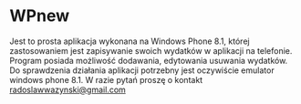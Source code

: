 # WPnew



Jest to prosta aplikacja wykonana na Windows Phone 8.1, której zastosowaniem jest zapisywanie swoich wydatków w aplikacji na telefonie.
Program posiada możliwość dodawania, edytowania usuwania wydatków. 
Do sprawdzenia działania aplikacji potrzebny jest oczywiście emulator windows phone 8.1.
W razie pytań proszę o kontakt radoslawwazynski@gmail.com
